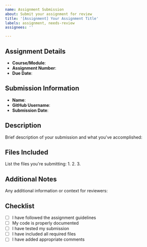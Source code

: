```yaml
---
name: Assignment Submission
about: Submit your assignment for review
title: '[Assignment] Your Assignment Title'
labels: assignment, needs-review
assignees: ''

---
```


## Assignment Details
- **Course/Module**: 
- **Assignment Number**: 
- **Due Date**: 

## Submission Information
- **Name**: 
- **GitHub Username**: 
- **Submission Date**: 

## Description
Brief description of your submission and what you've accomplished:

## Files Included
List the files you're submitting:
1. 
2. 
3. 

## Additional Notes
Any additional information or context for reviewers:

## Checklist
- [ ] I have followed the assignment guidelines
- [ ] My code is properly documented
- [ ] I have tested my submission
- [ ] I have included all required files
- [ ] I have added appropriate comments 